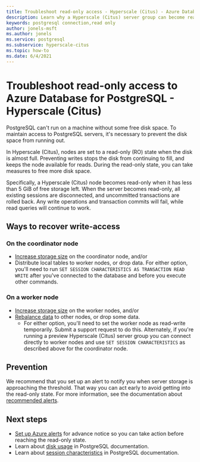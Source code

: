 ```yaml
---
title: Troubleshoot read-only access - Hyperscale (Citus) - Azure Database for PostgreSQL
description: Learn why a Hyperscale (Citus) server group can become read-only, and what to do
keywords: postgresql connection,read only
author: jonels-msft
ms.author: jonels
ms.service: postgresql
ms.subservice: hyperscale-citus
ms.topic: how-to
ms.date: 6/4/2021
---
```


# Troubleshoot read-only access to Azure Database for PostgreSQL - Hyperscale (Citus)

PostgreSQL can't run on a machine without some free disk space. To maintain
access to PostgreSQL servers, it's necessary to prevent the disk space from
running out.

In Hyperscale (Citus), nodes are set to a read-only (RO) state when the disk is
almost full. Preventing writes stops the disk from continuing to fill, and
keeps the node available for reads. During the read-only state, you can take
measures to free more disk space.

Specifically, a Hyperscale (Citus) node becomes read-only when it has less than
5 GiB of free storage left. When the server becomes read-only, all existing
sessions are disconnected, and uncommitted transactions are rolled back. Any
write operations and transaction commits will fail, while read queries will
continue to work.

## Ways to recover write-access

### On the coordinator node

* [Increase storage
  size](howto-hyperscale-scale-grow.md#increase-storage-on-nodes)
  on the coordinator node, and/or
* Distribute local tables to worker nodes, or drop data. For either option,
  you'll need to run `SET SESSION CHARACTERISTICS AS TRANSACTION READ WRITE`
  after you've connected to the database and before you execute other commands.

### On a worker node

* [Increase storage
  size](howto-hyperscale-scale-grow.md#increase-storage-on-nodes)
  on the worker nodes, and/or
* [Rebalance data](howto-hyperscale-scale-rebalance.md) to other nodes, or drop
  some data.
	* For either option, you'll need to set the worker node as read-write
	  temporarily. Submit a support request to do this. Alternately, if you're
      running a preview Hyperscale (Citus) server group you can connect directly to
      worker nodes and use `SET SESSION CHARACTERISTICS` as described above for the
      coordinator node.

## Prevention

We recommend that you set up an alert to notify you when server storage is
approaching the threshold. That way you can act early to avoid getting into the
read-only state. For more information, see the documentation about [recommended
alerts](howto-hyperscale-alert-on-metric.md#suggested-alerts).

## Next steps

* [Set up Azure
  alerts](howto-hyperscale-alert-on-metric.md#suggested-alerts)
  for advance notice so you can take action before reaching the read-only state.
* Learn about [disk
  usage](https://www.postgresql.org/docs/current/diskusage.html) in PostgreSQL
  documentation.
* Learn about [session
  characteristics](https://www.postgresql.org/docs/13/sql-set-transaction.html)
  in PostgreSQL documentation.
